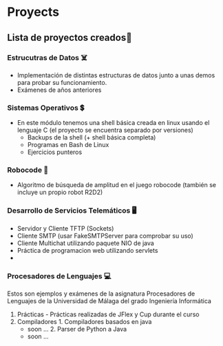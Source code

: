 # Proyects

## Lista de proyectos creados🚀

### Estrucutras de Datos ☠️
  - Implementación de distintas estructuras de datos junto a unas demos para probar su funcionamiento.
  - Exámenes de años anteriores

### Sistemas Operativos 💲
  - En este módulo tenemos una shell básica creada en linux usando el lenguaje C (el proyecto se encuentra separado por versiones)
    - Backups de la shell (+ shell básica completa)
    - Programas en Bash de Linux
    - Ejercicios punteros 
  
### Robocode 🤖
  - Algoritmo de búsqueda de amplitud en el juego robocode (también se incluye un propio robot R2D2)
    
### Desarrollo de Servicios Telemáticos 🖥️
  - Servidor y Cliente TFTP (Sockets)
  - Cliente SMTP (usar FakeSMTPServer para comprobar su uso)
  - Cliente Multichat utilizando paquete NIO de java
  - Práctica de programacion web utilizando servlets
  - 
### Procesadores de Lenguajes 💻
  Estos son ejemplos y exámenes de la asignatura Procesadores de Lenguajes de 
  la Universidad de Málaga del grado Ingeniería Informática
  1. Prácticas
    - Prácticas realizadas de JFlex y Cup durante el curso
  2. Compiladores
    1. Compiladores basados en java
        - soon ...
    2. Parser de Python a Java
        - soon ...

 
